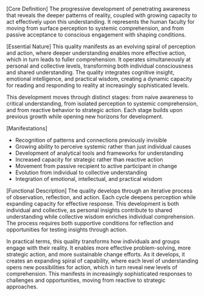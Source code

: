 [Core Definition]
The progressive development of penetrating awareness that reveals the deeper patterns of reality, coupled with growing capacity to act effectively upon this understanding. It represents the human faculty for moving from surface perception to systemic comprehension, and from passive acceptance to conscious engagement with shaping conditions.

[Essential Nature]
This quality manifests as an evolving spiral of perception and action, where deeper understanding enables more effective action, which in turn leads to fuller comprehension. It operates simultaneously at personal and collective levels, transforming both individual consciousness and shared understanding. The quality integrates cognitive insight, emotional intelligence, and practical wisdom, creating a dynamic capacity for reading and responding to reality at increasingly sophisticated levels.

This development moves through distinct stages: from naive awareness to critical understanding, from isolated perception to systemic comprehension, and from reactive behavior to strategic action. Each stage builds upon previous growth while opening new horizons for development.

[Manifestations]
- Recognition of patterns and connections previously invisible
- Growing ability to perceive systemic rather than just individual causes
- Development of analytical tools and frameworks for understanding
- Increased capacity for strategic rather than reactive action
- Movement from passive recipient to active participant in change
- Evolution from individual to collective understanding
- Integration of emotional, intellectual, and practical wisdom

[Functional Description]
The quality develops through an iterative process of observation, reflection, and action. Each cycle deepens perception while expanding capacity for effective response. This development is both individual and collective, as personal insights contribute to shared understanding while collective wisdom enriches individual comprehension. The process requires both supportive conditions for reflection and opportunities for testing insights through action.

In practical terms, this quality transforms how individuals and groups engage with their reality. It enables more effective problem-solving, more strategic action, and more sustainable change efforts. As it develops, it creates an expanding spiral of capability, where each level of understanding opens new possibilities for action, which in turn reveal new levels of comprehension. This manifests in increasingly sophisticated responses to challenges and opportunities, moving from reactive to strategic approaches.